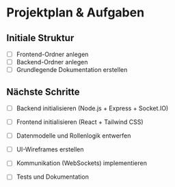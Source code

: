 # Projektplan & Aufgaben

## Initiale Struktur
- [ ] Frontend-Ordner anlegen
- [ ] Backend-Ordner anlegen
- [ ] Grundlegende Dokumentation erstellen

## Nächste Schritte
- [ ] Backend initialisieren (Node.js + Express + Socket.IO)
- [ ] Frontend initialisieren (React + Tailwind CSS)
- [ ] Datenmodelle und Rollenlogik entwerfen
- [ ] UI-Wireframes erstellen
- [ ] Kommunikation (WebSockets) implementieren
- [ ] Tests und Dokumentation

